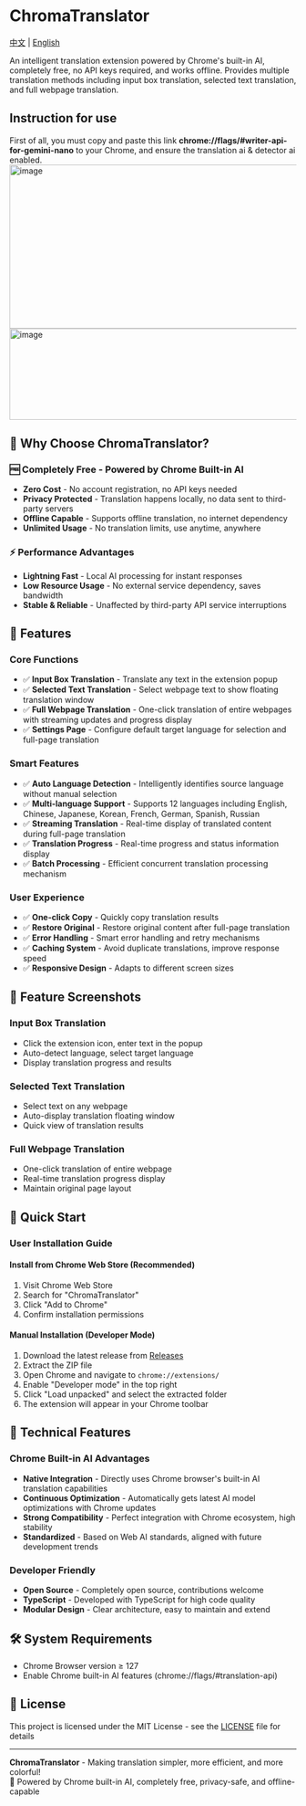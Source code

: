 # ChromaTranslator

[中文](README.md) | [English](README_EN.md)

An intelligent translation extension powered by Chrome's built-in AI, completely free, no API keys required, and works offline. Provides multiple translation methods including input box translation, selected text translation, and full webpage translation.

## Instruction for use
First of all, you must copy and paste this link **chrome://flags/#writer-api-for-gemini-nano** to your Chrome, and ensure the translation ai & detector ai enabled.
<img width="1017" height="287" alt="image" src="https://github.com/user-attachments/assets/42ddb820-f780-400c-b5d3-b26eb05f9f0d" />
<img width="953" height="160" alt="image" src="https://github.com/user-attachments/assets/768ed1bb-fd9a-41c9-882c-34e646bcf2fa" />



## 🎯 Why Choose ChromaTranslator?

### 🆓 Completely Free - Powered by Chrome Built-in AI
- **Zero Cost** - No account registration, no API keys needed
- **Privacy Protected** - Translation happens locally, no data sent to third-party servers
- **Offline Capable** - Supports offline translation, no internet dependency
- **Unlimited Usage** - No translation limits, use anytime, anywhere

### ⚡ Performance Advantages
- **Lightning Fast** - Local AI processing for instant responses
- **Low Resource Usage** - No external service dependency, saves bandwidth
- **Stable & Reliable** - Unaffected by third-party API service interruptions

## 🌟 Features

### Core Functions
- ✅ **Input Box Translation** - Translate any text in the extension popup
- ✅ **Selected Text Translation** - Select webpage text to show floating translation window
- ✅ **Full Webpage Translation** - One-click translation of entire webpages with streaming updates and progress display
- ✅ **Settings Page** - Configure default target language for selection and full-page translation

### Smart Features
- ✅ **Auto Language Detection** - Intelligently identifies source language without manual selection
- ✅ **Multi-language Support** - Supports 12 languages including English, Chinese, Japanese, Korean, French, German, Spanish, Russian
- ✅ **Streaming Translation** - Real-time display of translated content during full-page translation
- ✅ **Translation Progress** - Real-time progress and status information display
- ✅ **Batch Processing** - Efficient concurrent translation processing mechanism

### User Experience
- ✅ **One-click Copy** - Quickly copy translation results
- ✅ **Restore Original** - Restore original content after full-page translation
- ✅ **Error Handling** - Smart error handling and retry mechanisms
- ✅ **Caching System** - Avoid duplicate translations, improve response speed
- ✅ **Responsive Design** - Adapts to different screen sizes

## 📸 Feature Screenshots

### Input Box Translation
- Click the extension icon, enter text in the popup
- Auto-detect language, select target language
- Display translation progress and results

### Selected Text Translation
- Select text on any webpage
- Auto-display translation floating window
- Quick view of translation results

### Full Webpage Translation
- One-click translation of entire webpage
- Real-time translation progress display
- Maintain original page layout

## 🚀 Quick Start

### User Installation Guide

#### Install from Chrome Web Store (Recommended)
1. Visit Chrome Web Store
2. Search for "ChromaTranslator"
3. Click "Add to Chrome"
4. Confirm installation permissions

#### Manual Installation (Developer Mode)
1. Download the latest release from [Releases](https://github.com/your-username/chrome-translation-extension/releases)
2. Extract the ZIP file
3. Open Chrome and navigate to `chrome://extensions/`
4. Enable "Developer mode" in the top right
5. Click "Load unpacked" and select the extracted folder
6. The extension will appear in your Chrome toolbar

## 🔧 Technical Features

### Chrome Built-in AI Advantages
- **Native Integration** - Directly uses Chrome browser's built-in AI translation capabilities
- **Continuous Optimization** - Automatically gets latest AI model optimizations with Chrome updates
- **Strong Compatibility** - Perfect integration with Chrome ecosystem, high stability
- **Standardized** - Based on Web AI standards, aligned with future development trends

### Developer Friendly
- **Open Source** - Completely open source, contributions welcome
- **TypeScript** - Developed with TypeScript for high code quality
- **Modular Design** - Clear architecture, easy to maintain and extend

## 🛠️ System Requirements

- Chrome Browser version ≥ 127
- Enable Chrome built-in AI features (chrome://flags/#translation-api)

## 📄 License

This project is licensed under the MIT License - see the [LICENSE](LICENSE) file for details

---

**ChromaTranslator** - Making translation simpler, more efficient, and more colorful!  
🚀 Powered by Chrome built-in AI, completely free, privacy-safe, and offline-capable
